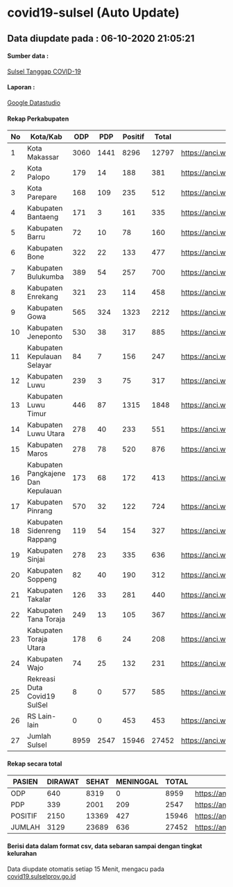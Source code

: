 
# covid19-sulsel (Auto Update)

## Data diupdate pada : 06-10-2020 21:05:21

#### Sumber data :
[Sulsel Tanggap COVID-19](https://covid19.sulselprov.go.id)

#### Laporan :
[Google Datastudio](https://datastudio.google.com/s/jythWGc1j4w)

#### Rekap Perkabupaten 
|No|Kota/Kab|ODP|PDP|Positif|Total|Link|
| --- | --- | --- | --- | --- | --- | --- |
|1|Kota Makassar|3060|1441|8296|12797|https://anci.web.id/cor/kota_makassar|
|2|Kota Palopo|179|14|188|381|https://anci.web.id/cor/kota_palopo|
|3|Kota Parepare|168|109|235|512|https://anci.web.id/cor/kota_parepare|
|4|Kabupaten Bantaeng|171|3|161|335|https://anci.web.id/cor/kabupaten_bantaeng|
|5|Kabupaten Barru|72|10|78|160|https://anci.web.id/cor/kabupaten_barru|
|6|Kabupaten Bone|322|22|133|477|https://anci.web.id/cor/kabupaten_bone|
|7|Kabupaten Bulukumba|389|54|257|700|https://anci.web.id/cor/kabupaten_bulukumba|
|8|Kabupaten Enrekang|321|23|114|458|https://anci.web.id/cor/kabupaten_enrekang|
|9|Kabupaten Gowa|565|324|1323|2212|https://anci.web.id/cor/kabupaten_gowa|
|10|Kabupaten Jeneponto|530|38|317|885|https://anci.web.id/cor/kabupaten_jeneponto|
|11|Kabupaten Kepulauan Selayar|84|7|156|247|https://anci.web.id/cor/kabupaten_kepulauan_selayar|
|12|Kabupaten Luwu|239|3|75|317|https://anci.web.id/cor/kabupaten_luwu|
|13|Kabupaten Luwu Timur|446|87|1315|1848|https://anci.web.id/cor/kabupaten_luwu_timur|
|14|Kabupaten Luwu Utara|278|40|233|551|https://anci.web.id/cor/kabupaten_luwu_utara|
|15|Kabupaten Maros|278|78|520|876|https://anci.web.id/cor/kabupaten_maros|
|16|Kabupaten Pangkajene Dan Kepulauan|173|68|172|413|https://anci.web.id/cor/kabupaten_pangkajene_dan_kepulauan|
|17|Kabupaten Pinrang|570|32|122|724|https://anci.web.id/cor/kabupaten_pinrang|
|18|Kabupaten Sidenreng Rappang|119|54|154|327|https://anci.web.id/cor/kabupaten_sidenreng_rappang|
|19|Kabupaten Sinjai|278|23|335|636|https://anci.web.id/cor/kabupaten_sinjai|
|20|Kabupaten Soppeng|82|40|190|312|https://anci.web.id/cor/kabupaten_soppeng|
|21|Kabupaten Takalar|126|33|281|440|https://anci.web.id/cor/kabupaten_takalar|
|22|Kabupaten Tana Toraja|249|13|105|367|https://anci.web.id/cor/kabupaten_tana_toraja|
|23|Kabupaten Toraja Utara|178|6|24|208|https://anci.web.id/cor/kabupaten_toraja_utara|
|24|Kabupaten Wajo|74|25|132|231|https://anci.web.id/cor/kabupaten_wajo|
|25|Rekreasi Duta Covid19 SulSel|8|0|577|585|https://anci.web.id/cor/rekreasi_duta_covid19_sulsel|
|26|RS Lain-lain|0|0|453|453|https://anci.web.id/cor/rs_lain-lain|
|27|Jumlah Sulsel|8959|2547|15946|27452|https://anci.web.id/cor/jumlah_sulsel|

#### Rekap secara total

| PASIEN | DIRAWAT | SEHAT | MENINGGAL | TOTAL | LINK |
| ---- | -------- | ---- | ---- |  ---- | ---- |
| ODP | 640 | 8319 | 0 | 8959 | https://anci.web.id/cor/odp_detail.html |
| PDP | 339 | 2001 | 209 | 2547 | https://anci.web.id/cor/pdp_detail.html |
| POSITIF | 2150 | 13369 | 427 | 15946 | https://anci.web.id/cor/positif_detail.html |
| JUMLAH | 3129 | 23689 | 636 | 27452 | https://anci.web.id/cor/jumlah_sulsel/ |

 
#### Berisi data dalam format csv, data sebaran sampai dengan tingkat kelurahan

Data diupdate otomatis setiap 15 Menit, mengacu pada [covid19.sulselprov.go.id](https://covid19.sulselprov.go.id)

